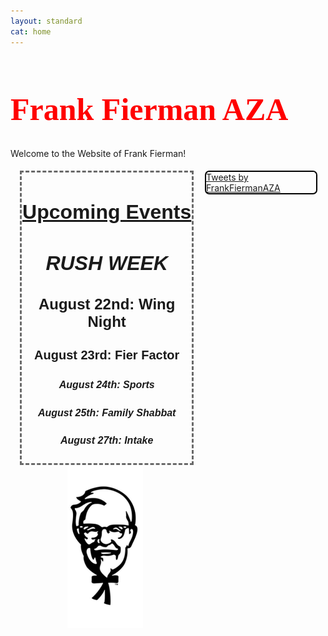```yaml
---
layout: standard
cat: home
---
```

<style>
.twitter {
	margin: 5px 2.5% 5px 2.5%;
	border: 2px solid Black;
	border-radius: 7px;
	float: right;
	/*box-shadow: 4px 4px 8px 0 rgba(0, 0, 0, 0.2), 6px 6px 20px 0 rgba(0, 0, 0, 0.19), -6px -6px 20px 0 rgba(0, 0, 0, 0.19), -4px -4px 8px 0 rgba(0, 0, 0, 0.2);*/
  display: inline;
	width: 35%;
}

.twitter:hover {
box-shadow: 4px 4px 8px 0 rgba(0, 0, 0, 0.2), 6px 6px 20px 0 rgba(0, 0, 0, 0.19), -6px -6px 20px 0 rgba(0, 0, 0, 0.19), -4px -4px 8px 0 rgba(0, 0, 0, 0.2);
}

h1.welcome {
  font-family: Pacifico;
  font-size: 50px;
  color: red;
}

h2 {
	 font-size: 32px;
	 font-family: Arial;
	 text-align: center;
	 text-decoration: underline;
}

h3 {
	font-size: 24px;
	font-family: Arial;
	text-align: center;
}

h4 {
	font-size: 20px;
	font-family: Arial;
	text-align: center;
}

h5 {
	font-size: 16px;
	font-family: Arial;
	text-align: center;
}

div.left {
	width: 60%;
	text-align: center;
	padding-top: 5px;
}

.upcoming {
	border: dashed medium DimGray;
	margin: 0px 5%;
	width: 90%;
}


/*body {
 background-image: url("/images/FBackgroundSmall.png")*/

</style>

<h1 class="welcome">Frank Fierman AZA </h1>
<div><p class="welcome">
Welcome to the Website of Frank Fierman!
</p> </div>



<!-- Twitter Timeline -->
<div class="twitter">
<a class="twitter-timeline" data-width="100%" data-height="750" data-theme="light" href="https://twitter.com/FrankFiermanAZA">Tweets by FrankFiermanAZA</a> <script async src="//platform.twitter.com/widgets.js" charset="utf-8"></script>
</div>

<div class="left">

<div class="upcoming">
<h2>Upcoming Events</h2>
<h2 style="text-decoration:none;"><i>RUSH WEEK</i></h2>
<h3>August 22nd: Wing Night</h3>
<h4>August 23rd: Fier Factor</h4>
<h5>August 24th: Sports</h5>
<h5>August 25th: Family Shabbat</h5>
<h5>August 27th: Intake</h5>
</div>

<div class="img">


<img src="/fiermanks2.jpg" style="width:40%;">
</div>
</div>
